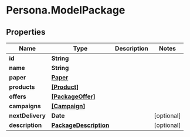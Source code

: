 # Persona.ModelPackage

## Properties
Name | Type | Description | Notes
------------ | ------------- | ------------- | -------------
**id** | **String** |  | 
**name** | **String** |  | 
**paper** | [**Paper**](Paper.md) |  | 
**products** | [**[Product]**](Product.md) |  | 
**offers** | [**[PackageOffer]**](PackageOffer.md) |  | 
**campaigns** | [**[Campaign]**](Campaign.md) |  | 
**nextDelivery** | **Date** |  | [optional] 
**description** | [**PackageDescription**](PackageDescription.md) |  | [optional] 


